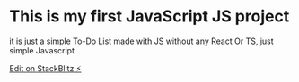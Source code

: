 # This is my first JavaScript JS project
it is just a simple To-Do List made with JS
without any React Or TS, just simple Javascript

[Edit on StackBlitz ⚡️](https://stackblitz.com/edit/js-u1pceh)
